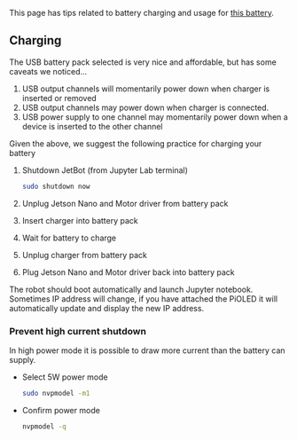 This page has tips related to battery charging and usage for [this battery](https://amzn.to/2WRcIUe).

## Charging

The USB battery pack selected is very nice and affordable, but has some caveats we noticed...

1. USB output channels will momentarily power down when charger is inserted or removed
2. USB output channels may power down when charger is connected.
3. USB power supply to one channel may momentarily power down when a device is inserted to the other channel

Given the above, we suggest the following practice for charging your battery

1. Shutdown JetBot (from Jupyter Lab terminal)

    ```bash
    sudo shutdown now
    ```
2. Unplug Jetson Nano and Motor driver from battery pack
3. Insert charger into battery pack
4. Wait for battery to charge
5. Unplug charger from battery pack
6. Plug Jetson Nano and Motor driver back into battery pack

The robot should boot automatically and launch Jupyter notebook.  Sometimes IP address will change, if you have attached the PiOLED it will automatically update and display the new IP address.

### Prevent high current shutdown

In high power mode it is possible to draw more current than the battery can supply.

* Select 5W power mode 
    ```bash
    sudo nvpmodel -m1
    ```
* Confirm power mode
    ```bash
    nvpmodel -q
    ```